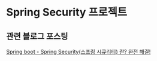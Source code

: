 # Spring Security 프로젝트

## 관련 블로그 포스팅
[Spring boot - Spring Security(스프링 시큐리티) 란? 완전 해결!](https://coding-start.tistory.com/153?category=869723)
